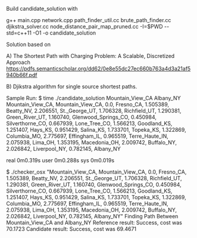 Build candidate_solution with

g++ main.cpp network.cpp path_finder_util.cc brute_path_finder.cc djikstra_solver.cc node_distance_pair_map_pruned.cc -I=$PWD --std=c++11 -O1 -o candidate_solution

Solution based on

A) The Shortest Path with Charging Problem: A Scalable, Discretized Approach https://pdfs.semanticscholar.org/dd62/0e8e55dc27ec660b763a4d3a21af5940b66f.pdf

B) Djikstra algorithm for single source shortest paths.

Sample Run:
$ time ./candidate_solution Mountain_View_CA Albany_NY
Mountain_View_CA, Mountain_View_CA, 0.0, Fresno_CA, 1.505389, Beatty_NV, 2.206551, St._George_UT, 1.706328, Richfield_UT, 1.290381, Green_River_UT, 1.160740, Glenwood_Springs_CO, 0.450984, Silverthorne_CO, 0.667939, Lone_Tree_CO, 1.566213, Goodland_KS, 1.251407, Hays_KS, 0.951429, Salina_KS, 1.733701, Topeka_KS, 1.322869, Columbia_MO, 2.775697, Effingham_IL, 0.965519, Terre_Haute_IN, 2.075938, Lima_OH, 1.353195, Macedonia_OH, 2.009742, Buffalo_NY, 2.026842, Liverpool_NY, 0.782145, Albany_NY

real	0m0.319s
user	0m0.288s
sys	0m0.019s

$ ./checker_osx "Mountain_View_CA, Mountain_View_CA, 0.0, Fresno_CA, 1.505389, Beatty_NV, 2.206551, St._George_UT, 1.706328, Richfield_UT, 1.290381, Green_River_UT, 1.160740, Glenwood_Springs_CO, 0.450984, Silverthorne_CO, 0.667939, Lone_Tree_CO, 1.566213, Goodland_KS, 1.251407, Hays_KS, 0.951429, Salina_KS, 1.733701, Topeka_KS, 1.322869, Columbia_MO, 2.775697, Effingham_IL, 0.965519, Terre_Haute_IN, 2.075938, Lima_OH, 1.353195, Macedonia_OH, 2.009742, Buffalo_NY, 2.026842, Liverpool_NY, 0.782145, Albany_NY"
Finding Path Between Mountain_View_CA and Albany_NY
Reference result: Success, cost was 70.1723
Candidate result: Success, cost was 69.4671


